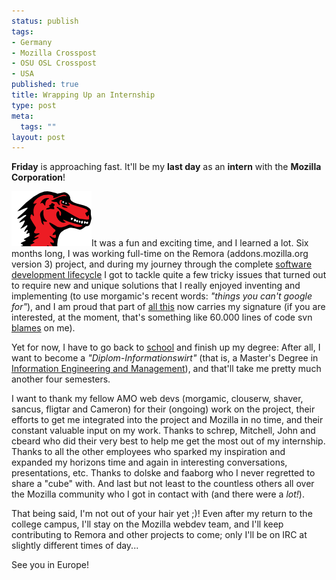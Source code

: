 ```yaml
--- 
status: publish
tags: 
- Germany
- Mozilla Crosspost
- OSU OSL Crosspost
- USA
published: true
title: Wrapping Up an Internship
type: post
meta: 
  tags: ""
layout: post
---
```

<strong>Friday</strong> is approaching fast. It'll be my <strong>last day</strong> as an <strong>intern</strong> with the <strong>Mozilla Corporation</strong>!

<img src='/media/wp/2007/03/mozilla_mascot.png' alt='Mozilla Mascot' class="alignleft noborder" />It was a fun and exciting time, and I learned a lot. Six months long, I was working full-time on the Remora (addons.mozilla.org version 3) project, and during my journey through the complete <a href="http://en.wikipedia.org/wiki/Software_development_process">software development lifecycle</a> I got to tackle quite a few tricky issues that turned out to require new and unique solutions that I really enjoyed inventing and implementing (to use morgamic's recent words: <em>"things you can't google for"</em>), and I am proud that part of <a href="http://viewvc.svn.mozilla.org/vc/addons/">all this</a> now carries my signature (if you are interested, at the moment, that's something like 60.000 lines of code svn <a href="http://svnbook.red-bean.com/nightly/en/svn.ref.svn.c.blame.html">blames</a> on me).

Yet for now, I have to go back to <a href="http://www.uni-karlsruhe.de/index_en.php">school</a> and finish up my degree: After all, I want to become a <em>"Diplom-Informationswirt"</em> (that is, a Master's Degree in <a href="http://informationswirtschaft.de/en/ueb">Information Engineering and Management</a>), and that'll take me pretty much another four semesters.

I want to thank my fellow AMO web devs (morgamic, clouserw, shaver, sancus, fligtar and Cameron) for their (ongoing) work on the project, their efforts to get me integrated into the project and Mozilla in no time, and their constant valuable input on my work. Thanks to schrep, Mitchell, John and cbeard who did their very best to help me get the most out of my internship. Thanks to all the other employees who sparked my inspiration and expanded my horizons time and again in interesting conversations, presentations, etc. Thanks to dolske and faaborg who I never regretted to share a "cube" with. And last but not least to the countless others all over the Mozilla community who I got in contact with (and there were a <em>lot!</em>).

That being said, I'm not out of your hair yet ;)! Even after my return to the college campus, I'll stay on the Mozilla webdev team, and I'll keep contributing to Remora and other projects to come; only I'll be on IRC at slightly different times of day...

See you in Europe!
